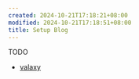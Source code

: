 ```yaml
---
created: 2024-10-21T17:18:21+08:00
modified: 2024-10-21T17:18:51+08:00
title: Setup Blog
---
```


TODO

- [valaxy](https://github.com/YunYouJun/valaxy)
